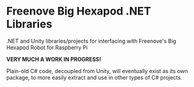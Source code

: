 # Freenove Big Hexapod .NET Libraries
.NET and Unity libraries/projects for interfacing with Freenove's Big Hexapod Robot for Raspberry Pi

**VERY MUCH A WORK IN PROGRESS!**

Plain-old C# code, decoupled from Unity, will eventually exist as its own package, to more easily extract and use in other types of C# projects.
